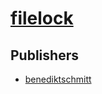 # [filelock](https://pypi.org/project/filelock)



## Publishers
- [benediktschmitt](https://pypi.org/user/benediktschmitt)

